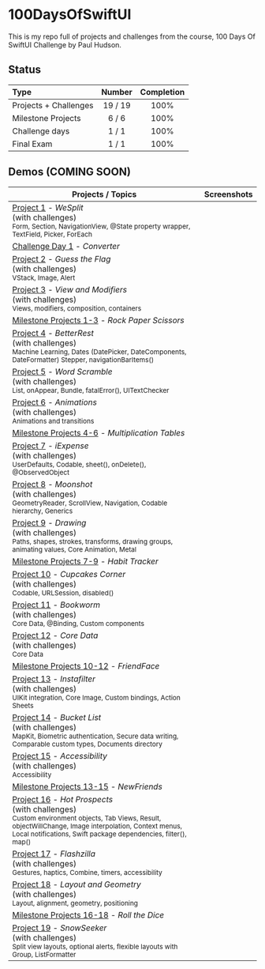 # 100DaysOfSwiftUI

This is my repo full of projects and challenges from the course, 100 Days Of SwiftUI Challenge by Paul Hudson.

## Status

Type               | Number  | Completion
:---               |  :---:  |   :---:
Projects + Challenges           |  19 / 19 | 100%
Milestone Projects |  6 / 6  | 100%
Challenge days     |  1 / 1  | 100%
Final Exam         |  1 / 1  | 100%


## Demos (COMING SOON)

Projects / Topics                                                                                                                                                            | Screenshots
---                                                                                                                                                                          |---
[Project 1](Project1) - *WeSplit* <br/>(with challenges)                                         <br/><sub> Form, Section, NavigationView, @State property wrapper, TextField, Picker, ForEach </sub> | |
[Challenge Day 1](ChallengeDay) - *Converter*  |  |
[Project 2](Project2) - *Guess the Flag* <br/>(with challenges)                                         <br/><sub> VStack, Image, Alert </sub> |  |
[Project 3](Project3) - *View and Modifiers* <br/>(with challenges)                                         <br/><sub> Views, modifiers, composition, containers </sub> |  |
[Milestone Projects 1-3](Milestone1) - *Rock Paper Scissors*  |  |
[Project 4](Project4) - *BetterRest* <br/>(with challenges)                                         <br/><sub> Machine Learning, Dates (DatePicker, DateComponents, DateFormatter) Stepper, navigationBarItems() </sub> |  |
[Project 5](Project5) - *Word Scramble* <br/>(with challenges)                                         <br/><sub> List, onAppear, Bundle, fatalError(), UITextChecker </sub> |  |
[Project 6](Project6) - *Animations* <br/>(with challenges)                                         <br/><sub> Animations and transitions </sub> |  |
[Milestone Projects 4-6](Milestone2) - *Multiplication Tables*  | |
[Project 7](Project7) - *iExpense* <br/>(with challenges)                                         <br/><sub> UserDefaults, Codable, sheet(), onDelete(), @ObservedObject </sub> |  |
[Project 8](Project8) - *Moonshot* <br/>(with challenges)                                         <br/><sub> GeometryReader, ScrollView, Navigation, Codable hierarchy, Generics </sub> |  |
[Project 9](Project9) - *Drawing* <br/>(with challenges)                                         <br/><sub> Paths, shapes, strokes, transforms, drawing groups, animating values, Core Animation, Metal </sub> | |
[Milestone Projects 7-9](Milestone3) - *Habit Tracker*  |  |
[Project 10](Project10) - *Cupcakes Corner* <br/>(with challenges)                                         <br/><sub> Codable, URLSession, disabled() </sub> | |
[Project 11](Project11) - *Bookworm* <br/>(with challenges)                                         <br/><sub> Core Data, @Binding, Custom components </sub> | |
[Project 12](Project12) - *Core Data* <br/>(with challenges)                                         <br/><sub> Core Data </sub> |  |
[Milestone Projects 10-12](Milestone4) - *FriendFace*  |   |
[Project 13](Project13) - *Instafilter* <br/>(with challenges)                                         <br/><sub> UIKit integration, Core Image, Custom bindings, Action Sheets </sub> |  |
[Project 14](Project14) - *Bucket List* <br/>(with challenges)                                         <br/><sub> MapKit, Biometric authentication, Secure data writing, Comparable custom types, Documents directory </sub> | |
[Project 15](Project15) - *Accessibility* <br/>(with challenges)                                       <br/><sub> Accessibility </sub> |  |
[Milestone Projects 13-15](Milestone5) - *NewFriends*  |  |
[Project 16](Project16) - *Hot Prospects* <br/>(with challenges)                                       <br/><sub> Custom environment objects, Tab Views, Result, objectWillChange, Image interpolation, Context menus, Local notifications, Swift package dependencies, filter(), map() </sub> |  |
[Project 17](Project17) - *Flashzilla* <br/>(with challenges)                                       <br/><sub> Gestures, haptics, Combine, timers, accessibility </sub> |  |
[Project 18](Project18) - *Layout and Geometry* <br/>(with challenges)                                       <br/><sub> Layout, alignment, geometry, positioning </sub> |  |
[Milestone Projects 16-18](Milestone6) - *Roll the Dice*  | |
[Project 19](Project19) - *SnowSeeker* <br/>(with challenges)                                       <br/><sub> Split view layouts, optional alerts, flexible layouts with Group, ListFormatter </sub> |  |

